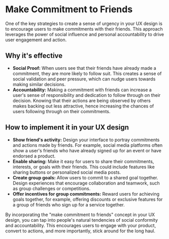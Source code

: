 # Make Commitment to Friends

One of the key strategies to create a sense of urgency in your UX design is to encourage users to make commitments with their friends. This approach leverages the power of social influence and personal accountability to drive user engagement and action.

## Why it's effective

- **Social Proof:** When users see that their friends have already made a commitment, they are more likely to follow suit. This creates a sense of social validation and peer pressure, which can nudge users towards making similar decisions.
- **Accountability:** Making a commitment with friends can increase a user's sense of responsibility and dedication to follow through on their decision. Knowing that their actions are being observed by others makes backing out less attractive, hence increasing the chances of users following through on their commitments.

## How to implement it in your UX design

- **Show friend's activity:** Design your interface to portray commitments and actions made by friends. For example, social media platforms often show a user's friends who have already signed up for an event or have endorsed a product.
- **Enable sharing:** Make it easy for users to share their commitments, interests, or goals with their friends. This could include features like sharing buttons or personalized social media posts.
- **Create group goals:** Allow users to commit to a shared goal together. Design experiences that encourage collaboration and teamwork, such as group challenges or competitions.
- **Offer incentives for group commitments:** Reward users for achieving goals together, for example, offering discounts or exclusive features for a group of friends who sign up for a service together.

By incorporating the "make commitment to friends" concept in your UX design, you can tap into people's natural tendencies of social conformity and accountability. This encourages users to engage with your product, convert to actions, and more importantly, stick around for the long haul.